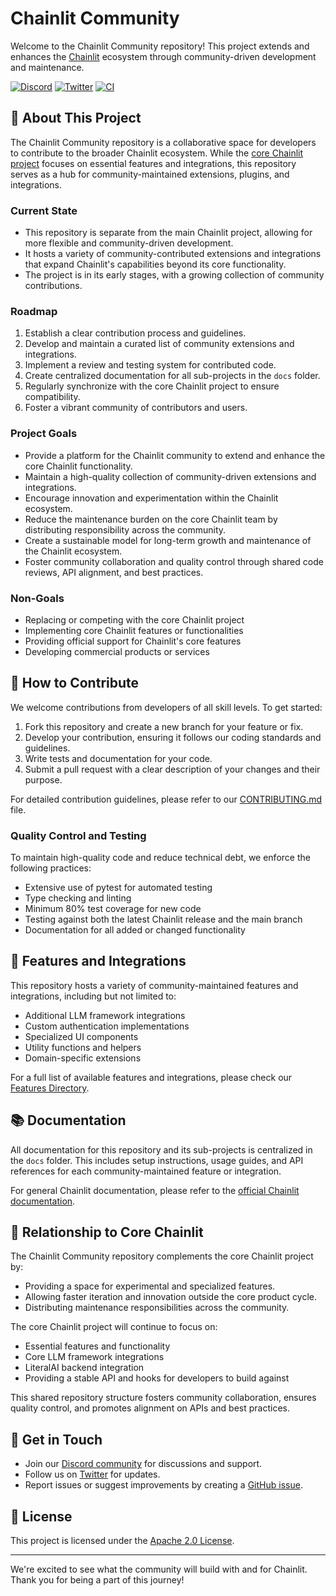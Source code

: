# Chainlit Community

Welcome to the Chainlit Community repository! This project extends and enhances the [Chainlit](https://chainlit.io/) ecosystem through community-driven development and maintenance.

[![Discord](https://dcbadge.vercel.app/api/server/ZThrUxbAYw?style=flat)](https://discord.gg/k73SQ3FyUh)
[![Twitter](https://img.shields.io/twitter/url/https/twitter.com/chainlit_io.svg?style=social&label=Follow%20%40chainlit_io)](https://twitter.com/chainlit_io)
[![CI](https://github.com/Chainlit/chainlit-community/actions/workflows/ci.yaml/badge.svg)](https://github.com/Chainlit/chainlit-community/actions/workflows/ci.yaml)

## 🌟 About This Project

The Chainlit Community repository is a collaborative space for developers to contribute to the broader Chainlit ecosystem. While the [core Chainlit project](https://github.com/Chainlit/chainlit) focuses on essential features and integrations, this repository serves as a hub for community-maintained extensions, plugins, and integrations.

### Current State

- This repository is separate from the main Chainlit project, allowing for more flexible and community-driven development.
- It hosts a variety of community-contributed extensions and integrations that expand Chainlit's capabilities beyond its core functionality.
- The project is in its early stages, with a growing collection of community contributions.

### Roadmap

1. Establish a clear contribution process and guidelines.
1. Develop and maintain a curated list of community extensions and integrations.
1. Implement a review and testing system for contributed code.
1. Create centralized documentation for all sub-projects in the `docs` folder.
1. Regularly synchronize with the core Chainlit project to ensure compatibility.
1. Foster a vibrant community of contributors and users.

### Project Goals

- Provide a platform for the Chainlit community to extend and enhance the core Chainlit functionality.
- Maintain a high-quality collection of community-driven extensions and integrations.
- Encourage innovation and experimentation within the Chainlit ecosystem.
- Reduce the maintenance burden on the core Chainlit team by distributing responsibility across the community.
- Create a sustainable model for long-term growth and maintenance of the Chainlit ecosystem.
- Foster community collaboration and quality control through shared code reviews, API alignment, and best practices.

### Non-Goals

- Replacing or competing with the core Chainlit project
- Implementing core Chainlit features or functionalities
- Providing official support for Chainlit's core features
- Developing commercial products or services

## 🤝 How to Contribute

We welcome contributions from developers of all skill levels. To get started:

1. Fork this repository and create a new branch for your feature or fix.
1. Develop your contribution, ensuring it follows our coding standards and guidelines.
1. Write tests and documentation for your code.
1. Submit a pull request with a clear description of your changes and their purpose.

For detailed contribution guidelines, please refer to our [CONTRIBUTING.md](CONTRIBUTING.md) file.

### Quality Control and Testing

To maintain high-quality code and reduce technical debt, we enforce the following practices:

- Extensive use of pytest for automated testing
- Type checking and linting
- Minimum 80% test coverage for new code
- Testing against both the latest Chainlit release and the main branch
- Documentation for all added or changed functionality

## 🔧 Features and Integrations

This repository hosts a variety of community-maintained features and integrations, including but not limited to:

- Additional LLM framework integrations
- Custom authentication implementations
- Specialized UI components
- Utility functions and helpers
- Domain-specific extensions

For a full list of available features and integrations, please check our [Features Directory](FEATURES.md).

## 📚 Documentation

All documentation for this repository and its sub-projects is centralized in the `docs` folder. This includes setup instructions, usage guides, and API references for each community-maintained feature or integration.

For general Chainlit documentation, please refer to the [official Chainlit documentation](https://docs.chainlit.io).

## 🔗 Relationship to Core Chainlit

The Chainlit Community repository complements the core Chainlit project by:

- Providing a space for experimental and specialized features.
- Allowing faster iteration and innovation outside the core product cycle.
- Distributing maintenance responsibilities across the community.

The core Chainlit project will continue to focus on:

- Essential features and functionality
- Core LLM framework integrations
- LiteralAI backend integration
- Providing a stable API and hooks for developers to build against

This shared repository structure fosters community collaboration, ensures quality control, and promotes alignment on APIs and best practices.

## 📣 Get in Touch

- Join our [Discord community](https://discord.gg/k73SQ3FyUh) for discussions and support.
- Follow us on [Twitter](https://twitter.com/chainlit_io) for updates.
- Report issues or suggest improvements by creating a [GitHub issue](https://github.com/chainlit-community/chainlit-community/issues).

## 📄 License

This project is licensed under the [Apache 2.0 License](LICENSE).

______________________________________________________________________

We're excited to see what the community will build with and for Chainlit. Thank you for being a part of this journey!
